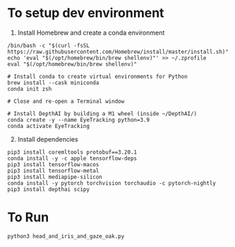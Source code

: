 # To setup dev environment

1. Install Homebrew and create a conda environment

```
/bin/bash -c "$(curl -fsSL https://raw.githubusercontent.com/Homebrew/install/master/install.sh)"
echo 'eval "$(/opt/homebrew/bin/brew shellenv)"' >> ~/.zprofile
eval "$(/opt/homebrew/bin/brew shellenv)"

# Install conda to create virtual environments for Python
brew install --cask miniconda
conda init zsh

# Close and re-open a Terminal window

# Install DepthAI by building a M1 wheel (inside ~/DepthAI/)
conda create -y --name EyeTracking python=3.9
conda activate EyeTracking
```

2. Install dependencies

```
pip3 install coremltools protobuf==3.20.1
conda install -y -c apple tensorflow-deps
pip3 install tensorflow-macos
pip3 install tensorflow-metal
pip3 install mediapipe-silicon
conda install -y pytorch torchvision torchaudio -c pytorch-nightly
pip3 install depthai scipy
```

# To Run

```
python3 head_and_iris_and_gaze_oak.py
```
